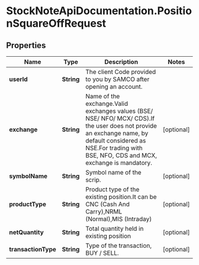 # StockNoteApiDocumentation.PositionSquareOffRequest

## Properties
Name | Type | Description | Notes
------------ | ------------- | ------------- | -------------
**userId** | **String** | The client Code provided to you by SAMCO after opening an account. | 
**exchange** | **String** | Name of the exchange.Valid exchanges values (BSE/ NSE/ NFO/ MCX/ CDS).If the user does not provide an exchange name, by default considered as NSE.For trading with BSE, NFO, CDS and MCX, exchange is mandatory. | [optional] 
**symbolName** | **String** | Symbol name of the scrip. | [optional] 
**productType** | **String** | Product type of the existing position.It can be CNC (Cash And Carry),NRML (Normal),MIS (Intraday) | [optional] 
**netQuantity** | **String** | Total quantity held in existing position | [optional] 
**transactionType** | **String** | Type of the transaction, BUY / SELL. | [optional] 



